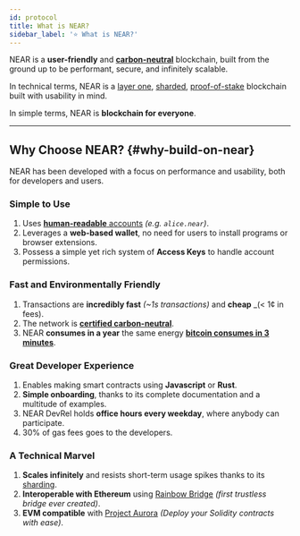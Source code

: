 ```yaml
---
id: protocol
title: What is NEAR?
sidebar_label: '⭐ What is NEAR?'
---
```


NEAR is a **user-friendly** and [**carbon-neutral**](https://near.org/blog/near-climate-neutral-product/) blockchain, built from the ground up to be performant, secure, and infinitely scalable.

In technical terms, NEAR is a [layer one](https://blockchain-comparison.com/blockchain-protocols/), [sharded](https://near.org/blog/near-launches-nightshade-sharding-paving-the-way-for-mass-adoption), [proof-of-stake](https://en.wikipedia.org/wiki/Proof_of_stake) blockchain built with usability in mind.

In simple terms, NEAR is **blockchain for everyone**.

<hr className="subsection" />

## Why Choose NEAR? {#why-build-on-near}
NEAR has been developed with a focus on performance and usability, both for developers and users.

### Simple to Use
1. Uses [**human-readable** accounts](./accounts/introduction.md#human-readable-accountsaccount-idmd) _(e.g. `alice.near`)_.
2. Leverages a **web-based wallet**, no need for users to install programs or browser extensions.
3. Possess a simple yet rich system of **Access Keys** to handle account permissions.

### Fast and Environmentally Friendly
1. Transactions are **incredibly fast** _(~1s transactions)_ and **cheap** _(< 1¢ in fees).
2. The network is **[certified carbon-neutral](https://near.org/blog/the-near-blockchain-is-climate-neutral/)**.
3. NEAR **consumes in a year** the same energy [**bitcoin consumes in 3 minutes**](https://medium.com/nearprotocol/how-near-went-carbon-neutral-e656db96da47#:~:text=The%20firm%20found%20that%20NEAR,PoS%20technology%20instead%20of%20PoW).

### Great Developer Experience
1. Enables making smart contracts using **Javascript** or **Rust**.
2. **Simple onboarding**, thanks to its complete documentation and a multitude of examples.
3. NEAR DevRel holds **office hours every weekday**, where anybody can participate.
4. 30% of gas fees goes to the developers.

### A Technical Marvel
1. **Scales infinitely** and resists short-term usage spikes thanks to its [sharding](https://near.org/blog/near-launches-nightshade-sharding-paving-the-way-for-mass-adoption).
2. **Interoperable with Ethereum** using [Rainbow Bridge](https://rainbowbridge.app/transfer) _(first trustless bridge ever created)_.
3. **EVM compatible** with [Project Aurora](http://www.aurora.dev) _(Deploy your Solidity contracts with ease)_.
